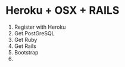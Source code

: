 # Heroku + OSX + RAILS

1. Register with Heroku
2. Get PostGreSQL
3. Get Ruby
4. Get Rails
5. Bootstrap
6. 
